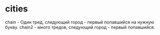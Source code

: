 # cities
chain - Один тред, следующий город - первый попавшийся на нужную букву.
chain2 - много тредов, следующий город - первый попавшийся.
